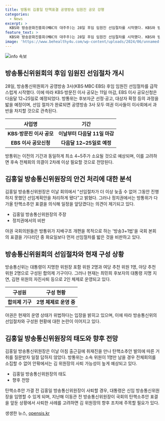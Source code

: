 ```yaml
---
title: 방통위 김홍일 탄핵표결 공영방송 임원진 공모 강행
categories:
  - News
excerpt: >
  KBS와 방송문화진흥회(MBC의 대주주)는 28일 후임 임원진 선임절차를 시작했다. KBS와 방문진 이사 공모는 오늘 시작해서 다음달 11일까지, EBS 이사 공모는 다음달 12~25일에 예정되어 있으며 후보자 선정과 공고 등 절차가 뒤따를 것으로 예상된다. 방통위는 김홍일 위원장의 탄핵소추안 표결을 앞두고 전체회의를 전날 늦은 시간에 예고했는데, 이로 인해 정치권에서는 야당이 주도하는 탄핵 가능성이 높은 상황에서 전체회의가 서둘렸다는 지적이 나왔다.
feature_text: >
  KBS와 방송문화진흥회(MBC의 대주주)는 28일 후임 임원진 선임절차를 시작했다. KBS와 방문진 이사 공모는 오늘 시작해서 다음달 11일까지, EBS 이사 공모는 다음달 12~25일에 예정되어 있으며 후보자 선정과 공고 등 절차가 뒤따를 것으로 예상된다. 방통위는 김홍일 위원장의 탄핵소추안 표결을 앞두고 전체회의를 전날 늦은 시간에 예고했는데, 이로 인해 정치권에서는 야당이 주도하는 탄핵 가능성이 높은 상황에서 전체회의가 서둘렸다는 지적이 나왔다.
image: 'https://www.behealthy4u.com/wp-content/uploads/2024/06/unnamed-file.png'
---
```


<p><img src="https://www.behealthy4u.com/wp-content/uploads/2024/06/unnamed-file.png" alt="info 속보" /></p>

<h2 data-ke-size="size26">방송통신위원회의 후임 임원진 선임절차 개시</h2>

<p data-ke-size="size16">28일, 방송통신위원회가 공영방송 3사(KBS·MBC·EBS) 후임 임원진 선임절차를 급작스럽게 시작했다. 이에 따라 KBS·방문진 이사 공모는 11일 마감, EBS 이사 공모신청은 다음달 12~25일로 예정되었다. 방통위는 후보자군 선정·공고, 대상자 확정 등의 과정을 밟을 예정이며, 선임 절차가 완료되면 공영방송 3사 모두 여권 이사들이 이사회에서 과반을 차지할 것으로 관측된다.</p>

<table>
    <thead>
        <tr>
            <th style="text-align: center;">사업명</th>
            <th style="text-align: center;">기간</th>
        </tr>
    </thead>
    <tbody>
        <tr>
            <td style="text-align: center; height: 17px;"><b>KBS·방문진 이사 공모</b></td>
            <td style="text-align: center;"><b>이날부터 다음달 11일 마감</b></td>
        </tr>
        <tr>
            <td style="text-align: center;"><b>EBS 이사 공모신청</b></td>
            <td style="text-align: center;"><b>다음달 12~25일로 예정</b></td>
        </tr>
    </tbody>
</table>

<p data-ke-size="size16">방통위는 이전의 기간과 동일하게 최소 4~5주가 소요될 것으로 예상되며, 이를 고려하면 후속 전체회의 의결이 2차례 이상 필요할 것으로 전망된다.</p>

<h2 data-ke-size="size26">김홍일 방송통신위원장의 안건 처리에 대한 분석</h2>

<p data-ke-size="size16">김홍일 방송통신위원장은 이날 회의에서 "선임절차가 더 이상 늦출 수 없어 그동안 진행하지 못했던 선임계획안을 처리하게 됐다"고 밝혔다. 그러나 정치권에서는 방통위가 다가올 탄핵소추안 표결을 의식해 일정을 앞당겼다는 의견이 제기되고 있다.</p>

<ul>
    <li>김홍일 방송통신위원장의 주장</li>
    <li>정치권에서의 비판</li>
</ul>

<p data-ke-size="size16">야권 국회의원들은 방통위가 지배구조 개편을 목적으로 하는 '방송3+1법'을 국회 본회의 표결을 기다리던 중 화요일보다 먼저 선임절차를 밟은 것을 비판하고 있다.</p>

<h2 data-ke-size="size26">방송통신위원회의 선임절차와 현재 구성 상황</h2>

<p data-ke-size="size16">방송통신위는 대통령이 지명한 위원장 포함 위원 2명과 여당 추천 위원 1명, 야당 추천 위원 2명으로 구성된 합의제 기구이다. 그러나 현재는 최민희 후보자의 대통령 지명 지연, 김현 위원의 자진사퇴 등으로 2인 체제로 운영되고 있다.</p>

<table>
    <thead>
        <tr>
            <th style="text-align: center;">구성원</th>
            <th style="text-align: center;">구성 현황</th>
        </tr>
    </thead>
    <tbody>
        <tr>
            <td style="text-align: center; height: 17px;"><b>합의제 기구</b></td>
            <td style="text-align: center;"><b>2명 체제로 운영 중</b></td>
        </tr>
    </tbody>
</table>

<p data-ke-size="size16">야권은 현재의 운영 상태가 위법하다는 입장을 밝히고 있으며, 이에 따라 방송통신위의 선임절차와 구성원 현황에 대한 논란이 이어지고 있다.</p>

<h2 data-ke-size="size26">김홍일 방송통신위원장의 태도와 향후 전망</h2>

<p data-ke-size="size16">김홍일 방송통신위원장은 이날 아침 출근길에 취재진을 만나 탄핵소추안 발의에 따른 거취를 질문받자 일절 답하지 않았다. 방통위는 소속 위원이 1명만 남을 경우 전체회의를 소집할 수 없어 안팎에서는 김 위원장의 사퇴 가능성이 높게 예상되고 있다.</p>

<ul>
    <li>김홍일 방송통신위원장의 태도</li>
    <li>향후 전망</li>
</ul>

<p data-ke-size="size16">탄핵소추안 가결 전 김홍일 방송통신위원장이 사퇴할 경우, 대통령은 신임 방송통신위원장을 임명할 수 있게 되며, 지난해 이동관 전 방송통신위원장이 국회의 탄핵소추안 표결을 앞둔 상황에서 사퇴한 사례를 고려하면 김 위원장의 향후 조치에 주목할 필요가 있다.</p>
생생한 뉴스, <a href="https://opensis.kr" rel="dofollow">opensis.kr</a>


